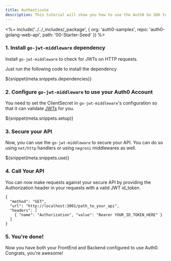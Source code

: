 ```yaml
---
title: Authenticate
description: This tutorial will show you how to use the Auth0 Go SDK to add authentication and authorization to your API.
---
```


<%= include('../../_includes/_package', {
  org: 'auth0-samples',
  repo: 'auth0-golang-web-api',
  path: '00-Starter-Seed'
}) %>

### 1. Install `go-jwt-middleware` dependency

Install `go-jwt-middleware` to check for JWTs on HTTP requests.

Just run the following code to install the dependency

${snippet(meta.snippets.dependencies)}

### 2. Configure `go-jwt-middleware` to use your Auth0 Account

You need to set the ClientSecret in `go-jwt-middleware`'s configuration so that it can validate [JWTs](/jwt) for you.

${snippet(meta.snippets.setup)}

### 3. Secure your API

Now, you can use the `go-jwt-middleware` to secure your API. You can do so using `net/http` handlers or using `negroni` middlewares as well.

${snippet(meta.snippets.use)}


### 4. Call Your API

You can now make requests against your secure API by providing the Authorization header in your requests with a valid JWT id_token.

```har
{
  "method": "GET",
  "url": "http://localhost:3001/path_to_your_api",
  "headers": [
    { "name": "Authorization", "value": "Bearer YOUR_ID_TOKEN_HERE" }
  ]
}
```

### 5. You're done!

Now you have both your FrontEnd and Backend configured to use Auth0. Congrats, you're awesome!
